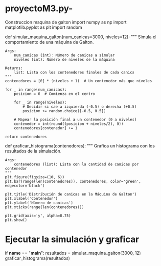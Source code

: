 # proyectoM3.py-
Construccion maquina de galton
import numpy as np
import matplotlib.pyplot as plt
import random

def simular_maquina_galton(num_canicas=3000, niveles=12):
    """
    Simula el comportamiento de una máquina de Galton.
    
    Args:
        num_canicas (int): Número de canicas a simular
        niveles (int): Número de niveles de la máquina
        
    Returns:
        list: Lista con los contenedores finales de cada canica
    """
    contenedores = [0] * (niveles + 1)  # Un contenedor más que niveles
    
    for _ in range(num_canicas):
        posicion = 0  # Comienza en el centro
        
        for _ in range(niveles):
            # Decidir si cae a izquierda (-0.5) o derecha (+0.5)
            posicion += random.choice([-0.5, 0.5])
        
        # Mapear la posición final a un contenedor (0 a niveles)
        contenedor = int(round((posicion + niveles/2), 0))
        contenedores[contenedor] += 1
    
    return contenedores

def graficar_histograma(contenedores):
    """
    Grafica un histograma con los resultados de la simulación.
    
    Args:
        contenedores (list): Lista con la cantidad de canicas por contenedor
    """
    plt.figure(figsize=(10, 6))
    plt.bar(range(len(contenedores)), contenedores, color='green', edgecolor='black')
    
    plt.title('Distribución de canicas en la Máquina de Galton')
    plt.xlabel('Contenedor')
    plt.ylabel('Número de canicas')
    plt.xticks(range(len(contenedores)))
    
    plt.grid(axis='y', alpha=0.75)
    plt.show()

# Ejecutar la simulación y graficar
if __name__ == "__main__":
    resultados = simular_maquina_galton(3000, 12)
    graficar_histograma(resultados)
